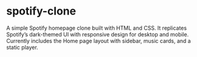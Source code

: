 # spotify-clone
A simple Spotify homepage clone built with HTML and CSS. It replicates Spotify’s dark-themed UI with responsive design for desktop and mobile. Currently includes the Home page layout with sidebar, music cards, and a static player.
